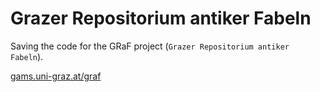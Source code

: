 # Grazer Repositorium antiker Fabeln
Saving the code for the GRaF project (`Grazer Repositorium antiker Fabeln`). 

[gams.uni-graz.at/graf](http://gams.uni-graz.at/graf) 
